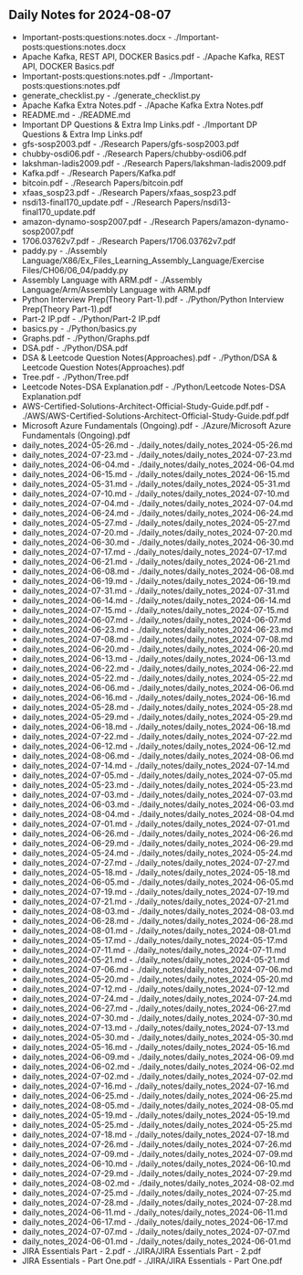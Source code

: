 ## Daily Notes for 2024-08-07

- Important-posts:questions:notes.docx - ./Important-posts:questions:notes.docx
- Apache Kafka, REST API, DOCKER Basics.pdf - ./Apache Kafka, REST API, DOCKER Basics.pdf
- Important-posts:questions:notes.pdf - ./Important-posts:questions:notes.pdf
- generate_checklist.py - ./generate_checklist.py
- Apache Kafka Extra Notes.pdf - ./Apache Kafka Extra Notes.pdf
- README.md - ./README.md
- Important DP Questions & Extra Imp Links.pdf - ./Important DP Questions & Extra Imp Links.pdf
- gfs-sosp2003.pdf - ./Research Papers/gfs-sosp2003.pdf
- chubby-osdi06.pdf - ./Research Papers/chubby-osdi06.pdf
- lakshman-ladis2009.pdf - ./Research Papers/lakshman-ladis2009.pdf
- Kafka.pdf - ./Research Papers/Kafka.pdf
- bitcoin.pdf - ./Research Papers/bitcoin.pdf
- xfaas_sosp23.pdf - ./Research Papers/xfaas_sosp23.pdf
- nsdi13-final170_update.pdf - ./Research Papers/nsdi13-final170_update.pdf
- amazon-dynamo-sosp2007.pdf - ./Research Papers/amazon-dynamo-sosp2007.pdf
- 1706.03762v7.pdf - ./Research Papers/1706.03762v7.pdf
- paddy.py - ./Assembly Language/X86/Ex_Files_Learning_Assembly_Language/Exercise Files/CH06/06_04/paddy.py
- Assembly Language with ARM.pdf - ./Assembly Language/Arm/Assembly Language with ARM.pdf
- Python Interview Prep(Theory Part-1).pdf - ./Python/Python Interview Prep(Theory Part-1).pdf
- Part-2 IP.pdf - ./Python/Part-2 IP.pdf
- basics.py - ./Python/basics.py
- Graphs.pdf - ./Python/Graphs.pdf
- DSA.pdf - ./Python/DSA.pdf
- DSA & Leetcode Question Notes(Approaches).pdf - ./Python/DSA & Leetcode Question Notes(Approaches).pdf
- Tree.pdf - ./Python/Tree.pdf
- Leetcode Notes-DSA Explanation.pdf - ./Python/Leetcode Notes-DSA Explanation.pdf
- AWS-Certified-Solutions-Architect-Official-Study-Guide.pdf.pdf - ./AWS/AWS-Certified-Solutions-Architect-Official-Study-Guide.pdf.pdf
- Microsoft Azure Fundamentals (Ongoing).pdf - ./Azure/Microsoft Azure Fundamentals (Ongoing).pdf
- daily_notes_2024-05-26.md - ./daily_notes/daily_notes_2024-05-26.md
- daily_notes_2024-07-23.md - ./daily_notes/daily_notes_2024-07-23.md
- daily_notes_2024-06-04.md - ./daily_notes/daily_notes_2024-06-04.md
- daily_notes_2024-06-15.md - ./daily_notes/daily_notes_2024-06-15.md
- daily_notes_2024-05-31.md - ./daily_notes/daily_notes_2024-05-31.md
- daily_notes_2024-07-10.md - ./daily_notes/daily_notes_2024-07-10.md
- daily_notes_2024-07-04.md - ./daily_notes/daily_notes_2024-07-04.md
- daily_notes_2024-06-24.md - ./daily_notes/daily_notes_2024-06-24.md
- daily_notes_2024-05-27.md - ./daily_notes/daily_notes_2024-05-27.md
- daily_notes_2024-07-20.md - ./daily_notes/daily_notes_2024-07-20.md
- daily_notes_2024-06-30.md - ./daily_notes/daily_notes_2024-06-30.md
- daily_notes_2024-07-17.md - ./daily_notes/daily_notes_2024-07-17.md
- daily_notes_2024-06-21.md - ./daily_notes/daily_notes_2024-06-21.md
- daily_notes_2024-06-08.md - ./daily_notes/daily_notes_2024-06-08.md
- daily_notes_2024-06-19.md - ./daily_notes/daily_notes_2024-06-19.md
- daily_notes_2024-07-31.md - ./daily_notes/daily_notes_2024-07-31.md
- daily_notes_2024-06-14.md - ./daily_notes/daily_notes_2024-06-14.md
- daily_notes_2024-07-15.md - ./daily_notes/daily_notes_2024-07-15.md
- daily_notes_2024-06-07.md - ./daily_notes/daily_notes_2024-06-07.md
- daily_notes_2024-06-23.md - ./daily_notes/daily_notes_2024-06-23.md
- daily_notes_2024-07-08.md - ./daily_notes/daily_notes_2024-07-08.md
- daily_notes_2024-06-20.md - ./daily_notes/daily_notes_2024-06-20.md
- daily_notes_2024-06-13.md - ./daily_notes/daily_notes_2024-06-13.md
- daily_notes_2024-06-22.md - ./daily_notes/daily_notes_2024-06-22.md
- daily_notes_2024-05-22.md - ./daily_notes/daily_notes_2024-05-22.md
- daily_notes_2024-06-06.md - ./daily_notes/daily_notes_2024-06-06.md
- daily_notes_2024-06-16.md - ./daily_notes/daily_notes_2024-06-16.md
- daily_notes_2024-05-28.md - ./daily_notes/daily_notes_2024-05-28.md
- daily_notes_2024-05-29.md - ./daily_notes/daily_notes_2024-05-29.md
- daily_notes_2024-06-18.md - ./daily_notes/daily_notes_2024-06-18.md
- daily_notes_2024-07-22.md - ./daily_notes/daily_notes_2024-07-22.md
- daily_notes_2024-06-12.md - ./daily_notes/daily_notes_2024-06-12.md
- daily_notes_2024-08-06.md - ./daily_notes/daily_notes_2024-08-06.md
- daily_notes_2024-07-14.md - ./daily_notes/daily_notes_2024-07-14.md
- daily_notes_2024-07-05.md - ./daily_notes/daily_notes_2024-07-05.md
- daily_notes_2024-05-23.md - ./daily_notes/daily_notes_2024-05-23.md
- daily_notes_2024-07-03.md - ./daily_notes/daily_notes_2024-07-03.md
- daily_notes_2024-06-03.md - ./daily_notes/daily_notes_2024-06-03.md
- daily_notes_2024-08-04.md - ./daily_notes/daily_notes_2024-08-04.md
- daily_notes_2024-07-01.md - ./daily_notes/daily_notes_2024-07-01.md
- daily_notes_2024-06-26.md - ./daily_notes/daily_notes_2024-06-26.md
- daily_notes_2024-06-29.md - ./daily_notes/daily_notes_2024-06-29.md
- daily_notes_2024-05-24.md - ./daily_notes/daily_notes_2024-05-24.md
- daily_notes_2024-07-27.md - ./daily_notes/daily_notes_2024-07-27.md
- daily_notes_2024-05-18.md - ./daily_notes/daily_notes_2024-05-18.md
- daily_notes_2024-06-05.md - ./daily_notes/daily_notes_2024-06-05.md
- daily_notes_2024-07-19.md - ./daily_notes/daily_notes_2024-07-19.md
- daily_notes_2024-07-21.md - ./daily_notes/daily_notes_2024-07-21.md
- daily_notes_2024-08-03.md - ./daily_notes/daily_notes_2024-08-03.md
- daily_notes_2024-06-28.md - ./daily_notes/daily_notes_2024-06-28.md
- daily_notes_2024-08-01.md - ./daily_notes/daily_notes_2024-08-01.md
- daily_notes_2024-05-17.md - ./daily_notes/daily_notes_2024-05-17.md
- daily_notes_2024-07-11.md - ./daily_notes/daily_notes_2024-07-11.md
- daily_notes_2024-05-21.md - ./daily_notes/daily_notes_2024-05-21.md
- daily_notes_2024-07-06.md - ./daily_notes/daily_notes_2024-07-06.md
- daily_notes_2024-05-20.md - ./daily_notes/daily_notes_2024-05-20.md
- daily_notes_2024-07-12.md - ./daily_notes/daily_notes_2024-07-12.md
- daily_notes_2024-07-24.md - ./daily_notes/daily_notes_2024-07-24.md
- daily_notes_2024-06-27.md - ./daily_notes/daily_notes_2024-06-27.md
- daily_notes_2024-07-30.md - ./daily_notes/daily_notes_2024-07-30.md
- daily_notes_2024-07-13.md - ./daily_notes/daily_notes_2024-07-13.md
- daily_notes_2024-05-30.md - ./daily_notes/daily_notes_2024-05-30.md
- daily_notes_2024-05-16.md - ./daily_notes/daily_notes_2024-05-16.md
- daily_notes_2024-06-09.md - ./daily_notes/daily_notes_2024-06-09.md
- daily_notes_2024-06-02.md - ./daily_notes/daily_notes_2024-06-02.md
- daily_notes_2024-07-02.md - ./daily_notes/daily_notes_2024-07-02.md
- daily_notes_2024-07-16.md - ./daily_notes/daily_notes_2024-07-16.md
- daily_notes_2024-06-25.md - ./daily_notes/daily_notes_2024-06-25.md
- daily_notes_2024-08-05.md - ./daily_notes/daily_notes_2024-08-05.md
- daily_notes_2024-05-19.md - ./daily_notes/daily_notes_2024-05-19.md
- daily_notes_2024-05-25.md - ./daily_notes/daily_notes_2024-05-25.md
- daily_notes_2024-07-18.md - ./daily_notes/daily_notes_2024-07-18.md
- daily_notes_2024-07-26.md - ./daily_notes/daily_notes_2024-07-26.md
- daily_notes_2024-07-09.md - ./daily_notes/daily_notes_2024-07-09.md
- daily_notes_2024-06-10.md - ./daily_notes/daily_notes_2024-06-10.md
- daily_notes_2024-07-29.md - ./daily_notes/daily_notes_2024-07-29.md
- daily_notes_2024-08-02.md - ./daily_notes/daily_notes_2024-08-02.md
- daily_notes_2024-07-25.md - ./daily_notes/daily_notes_2024-07-25.md
- daily_notes_2024-07-28.md - ./daily_notes/daily_notes_2024-07-28.md
- daily_notes_2024-06-11.md - ./daily_notes/daily_notes_2024-06-11.md
- daily_notes_2024-06-17.md - ./daily_notes/daily_notes_2024-06-17.md
- daily_notes_2024-07-07.md - ./daily_notes/daily_notes_2024-07-07.md
- daily_notes_2024-06-01.md - ./daily_notes/daily_notes_2024-06-01.md
- JIRA Essentials Part - 2.pdf - ./JIRA/JIRA Essentials Part - 2.pdf
- JIRA Essentials - Part One.pdf - ./JIRA/JIRA Essentials - Part One.pdf
